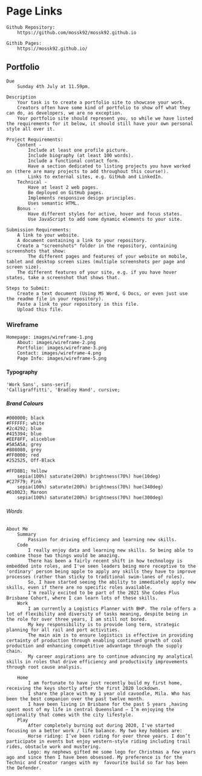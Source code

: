 # Page Links
    Github Repository:
        https://github.com/mossk92/mossk92.github.io

    Githib Pages:
        https://mossk92.github.io/

## Portfolio
    Due
        Sunday 4th July at 11.59pm.

    Description
        Your task is to create a portfolio site to showcase your work. 
        Creators often have some kind of portfolio to show off what they can do, as developers, we are no exception. 
        Your portfolio site should represent you, so while we have listed the requirements for it below, it should still have your own personal style all over it.

    Project Requirements:
        Content -
            Include at least one profile picture.
            Include biography (at least 100 words).
            Include a functional contact form.
            Have a section dedicated to listing projects you have worked on (there are many projects to add throughout this course!).
            Links to external sites, e.g. GitHub and LinkedIn.
        Technical - 
            Have at least 2 web pages.
            Be deployed on GitHub pages.
            Implements responsive design principles.
            Uses semantic HTML.
        Bonus - 
            Have different styles for active, hover and focus states.
            Use JavaScript to add some dynamic elements to your site.

    Submission Requirements:
        A link to your website.
        A document containing a link to your repository.
        Create a "screenshots" folder in the repository, containing screenshots that show:
            The different pages and features of your website on mobile, tablet and desktop screen sizes (multiple screenshots per page and screen size).
        The different features of your site, e.g. if you have hover states, take a screenshot that shows that.

    Steps to Submit:
        Create a text document (Using MS Word, G Docs, or even just use the readme file in your repository).
        Paste a link to your repository in this file.
        Upload this file.

### Wireframe
    Homepage: images/wireframe-1.png
        About: images/wireframe-2.png
        Portfolio: images/wireframe-3.png
        Contact: images/wireframe-4.png
        Page Info: images/wireframe-5.png

#### Typography
    'Work Sans', sans-serif;
    'Calligraffitti', 'Bradley Hand', cursive;

##### Brand Colours
    #000000; black
    #FFFFFF; white
    #2c4292; blue
    #415394; blue 
    #EEF8FF, aliceblue
    #5A5A5A; grey 
    #808080, grey
    #FF0000; red
    #252525, Off-Black

    #FFD8B1; Yellow
        sepia(100%) saturate(200%) brightness(70%) hue(10deg) 
    #C27F79; Pink
        sepia(100%) saturate(200%) brightness(70%) hue(340deg) 
    #610023; Maroon
        sepia(100%) saturate(200%) brightness(70%) hue(300deg) 

###### Words
    About Me
        Summary
            Passion for driving efficiency and learning new skills. 
        Code
            I really enjoy data and learning new skills. So being able to combine those two things would be amazing. 
            There has been a fairly recent shift in how technology is embedded into roles, and I've seen leaders being more receptive to the 'ordinary' person being apple to apply any skills they have to improve processes (rather than sticky to traditional swim-lanes of roles).
            So, I have started seeing the ability to immediately apply new skills, even if there are no specific roles available. 
            I'm really excited to be part of the 2021 She Codes Plus Brisbane Cohort, where I can learn lots of these skills.
        Work
            I am currently a Logistics Planner with BHP. The role offers a lot of flexibility and diversity of tasks meaning, despite being in the role for over three years, I am still not bored. 
            My key responsibility is to provide long term, strategic planning for all rail and port activities. 
            The main aim is to ensure logistics is effective in providing certainty of production through enabling continued growth of coal production and enhancing competitive advantage through the supply chain.
            My career aspirations are to continue advancing my analytical skills in roles that drive efficiency and productivity improvements through root cause analysis.

        Home
            I am fortunate to have just recently build my first home, receiving the keys shortly after the first 2020 lockdown.
            I share the place with my 1 year old cavoodle, Mila. Who has been the best companion over the past twelve month. 
            I have been living in Brisbane for the past 5 years ,having spent most of my life in central Queensland – I’m enjoying the optionality that comes with the city lifestyle.
        Play
            After completely burning out during 2020, I've started focusing on a better work / life balance. My two key hobbies are:
            Horse riding: I’ve been riding for over three years. I don’t participate in events but enjoy western-style riding including trail rides, obstacle work and mustering.
            Lego: my nephews gifted me some lego for Christmas a few years ago and since then I have been obsessed. My preference is for the Technic and Creator ranges with my  favourite build so far has been the Defender.